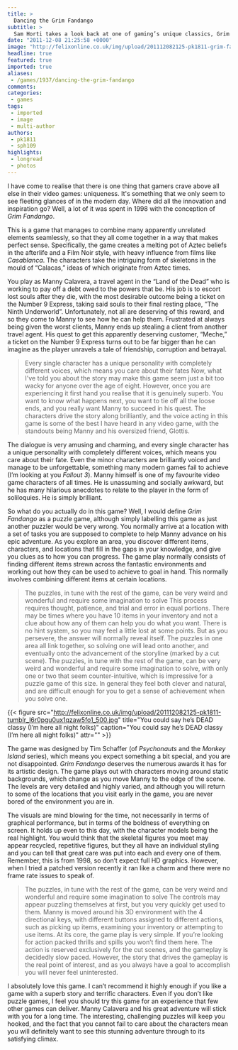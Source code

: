 ```yaml
---
title: >
  Dancing the Grim Fandango
subtitle: >
  Sam Horti takes a look back at one of gaming’s unique classics, Grim Fandango
date: "2011-12-08 21:25:58 +0000"
image: "http://felixonline.co.uk/img/upload/201112082125-pk1811-grim-fandango1.jpg"
headline: true
featured: true
imported: true
aliases:
 - /games/1937/dancing-the-grim-fandango
comments:
categories:
 - games
tags:
 - imported
 - image
 - multi-author
authors:
 - pk1811
 - sph109
highlights:
 - longread
 - photos
---
```


I have come to realise that there is one thing that gamers crave above all else in their video games: uniqueness. It's something that we only seem to see fleeting glances of in the modern day. Where did all the innovation and inspiration go? Well, a lot of it was spent in 1998 with the conception of _Grim Fandango_.

This is a game that manages to combine many apparently unrelated elements seamlessly, so that they all come together in a way that makes perfect sense. Specifically, the game creates a melting pot of Aztec beliefs in the afterlife and a Film Noir style, with heavy influence from films like _Casablanca_. The characters take the intriguing form of skeletons in the mould of “Calacas,” ideas of which originate from Aztec times.

You play as Manny Calavera, a travel agent in the “Land of the Dead” who is working to pay off a debt owed to the powers that be. His job is to escort lost souls after they die, with the most desirable outcome being a ticket on the Number 9 Express, taking said souls to their final resting place, “The Ninth Underworld”. Unfortunately, not all are deserving of this reward, and so they come to Manny to see how he can help them. Frustrated at always being given the worst clients, Manny ends up stealing a client from another travel agent. His quest to get this apparently deserving customer, “Meche,” a ticket on the Number 9 Express turns out to be far bigger than he can imagine as the player unravels a tale of friendship, corruption and betrayal.
> Every single character has a unique personality with completely different voices, which means you care about their fates
Now, what I've told you about the story may make this game seem just a bit too wacky for anyone over the age of eight. However, once you are experiencing it first hand you realise that it is genuinely superb. You want to know what happens next, you want to tie off all the loose ends, and you really want Manny to succeed in his quest. The characters drive the story along brilliantly, and the voice acting in this game is some of the best I have heard in any video game, with the standouts being Manny and his oversized friend, Glottis.

The dialogue is very amusing and charming, and every single character has a unique personality with completely different voices, which means you care about their fate. Even the minor characters are brilliantly voiced and manage to be unforgettable, something many modern games fail to achieve (I’m looking at you _Fallout 3_). Manny himself is one of my favourite video game characters of all times. He is unassuming and socially awkward, but he has many hilarious anecdotes to relate to the player in the form of soliloquies. He is simply brilliant.

So what do you actually do in this game? Well, I would define _Grim Fandango_ as a puzzle game, although simply labelling this game as just another puzzler would be very wrong. You normally arrive at a location with a set of tasks you are supposed to complete to help Manny advance on his epic adventure. As you explore an area, you discover different items, characters, and locations that fill in the gaps in your knowledge, and give you clues as to how you can progress. The game play normally consists of finding different items strewn across the fantastic environments and working out how they can be used to achieve to goal in hand. This normally involves combining different items at certain locations.
> The puzzles, in tune with the rest of the game, can be very weird and wonderful and require some imagination to solve
This process requires thought, patience, and trial and error in equal portions. There may be times where you have 10 items in your inventory and not a clue about how any of them can help you do what you want. There is no hint system, so you may feel a little lost at some points. But as you persevere, the answer will normally reveal itself. The puzzles in one area all link together, so solving one will lead onto another, and eventually onto the advancement of the storyline (marked by a cut scene). The puzzles, in tune with the rest of the game, can be very weird and wonderful and require some imagination to solve, with only one or two that seem counter-intuitive, which is impressive for a puzzle game of this size. In general they feel both clever and natural, and are difficult enough for you to get a sense of achievement when you solve one.

{{< figure src="http://felixonline.co.uk/img/upload/201112082125-pk1811-tumblr_l6r0pgu0ux1qzaw5fo1_500.jpg" title="You could say he’s DEAD classy (I’m here all night folks)" caption="You could say he’s DEAD classy (I’m here all night folks)" attr="" >}}

The game was designed by Tim Schaffer (of _Psychonauts_ and the _Monkey Island_ series), which means you expect something a bit special, and you are not disappointed. _Grim Fandango_ deserves the numerous awards it has for its artistic design. The game plays out with characters moving around static backgrounds, which change as you move Manny to the edge of the scene. The levels are very detailed and highly varied, and although you will return to some of the locations that you visit early in the game, you are never bored of the environment you are in.

The visuals are mind blowing for the time, not necessarily in terms of graphical performance, but in terms of the boldness of everything on screen. It holds up even to this day, with the character models being the real highlight. You would think that the skeletal figures you meet may appear recycled, repetitive figures, but they all have an individual styling and you can tell that great care was put into each and every one of them. Remember, this is from 1998, so don’t expect full HD graphics. However, when I tried a patched version recently it ran like a charm and there were no frame rate issues to speak of.
> The puzzles, in tune with the rest of the game, can be very weird and wonderful and require some imagination to solve
The controls may appear puzzling themselves at first, but you very quickly get used to them. Manny is moved around his 3D environment with the 4 directional keys, with different buttons assigned to different actions, such as picking up items, examining your inventory or attempting to use items. At its core, the game play is very simple. If you’re looking for action packed thrills and spills you won’t find them here. The action is reserved exclusively for the cut scenes, and the gameplay is decidedly slow paced. However, the story that drives the gameplay is the real point of interest, and as you always have a goal to accomplish you will never feel uninterested.

I absolutely love this game. I can’t recommend it highly enough if you like a game with a superb story and terrific characters. Even if you don’t like puzzle games, I feel you should try this game for an experience that few other games can deliver. Manny Calavera and his great adventure will stick with you for a long time. The interesting, challenging puzzles will keep you hooked, and the fact that you cannot fail to care about the characters mean you will definitely want to see this stunning adventure through to its satisfying climax.
